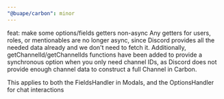 ```yaml
---
"@buape/carbon": minor
---
```


feat: make some options/fields getters non-async
Any getters for users, roles, or mentionables are no longer async, since Discord provides all the needed data already and we don't need to fetch it.
Additionally, getChannelId/getChannelIds functions have been added to provide a synchronous option when you only need channel IDs, as Discord does not provide enough channel data to construct a full Channel in Carbon.

This applies to both the FieldsHandler in Modals, and the OptionsHandler for chat interactions